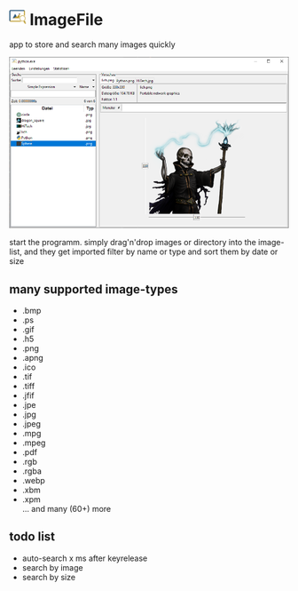 # <img width=auto height="30" src="https://raw.githubusercontent.com/PlayerG9/Imagefile/master/README.assets/logo.png" alt="Imagefile"> ImageFile
 app to store and search many images quickly

![app_preview](https://raw.githubusercontent.com/PlayerG9/ImageFile/master/README.assets/app_preview_1.png)

start the programm. simply drag'n'drop images or directory into the image-list, and they get imported
filter by name or type and sort them by date or size

## many supported image-types
- .bmp
- .ps
- .gif
- .h5
- .png
- .apng
- .ico
- .tif
- .tiff
- .jfif
- .jpe
- .jpg
- .jpeg
- .mpg
- .mpeg
- .pdf
- .rgb
- .rgba
- .webp
- .xbm
- .xpm  
... and many (60+) more

## todo list
- auto-search x ms after keyrelease
- search by image
- search by size
